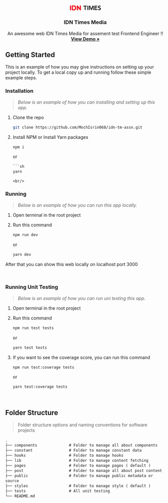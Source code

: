 <br />
<div align="center">
  <a href="https://github.com/othneildrew/Best-README-Template">
    <img src="public/images/idn-logo.png" alt="Logo" width="100">
  </a>

  <h3 align="center">IDN Times Media</h3>

  <p align="center">
    An awesome web IDN Times Media for assement test Frontend Engineer !!
    <br />
    <a href="https://idn-tm-assn.vercel.app/" target="_blank"><strong>View Demo »</strong></a>
    <br />
  </p>
</div>

## Getting Started

This is an example of how you may give instructions on setting up your project locally.
To get a local copy up and running follow these simple example steps.

### Installation

> _Below is an example of how you can installing and setting up this app._

1.  Clone the repo
    ```sh
    git clone https://github.com/MochIsrin068/idn-tm-assn.git
    ```
2.  Install NPM or Install Yarn packages

    ```sh
    npm i
    ```

    or

        ```sh
        yarn

    ```
    <br/>
    ```

### Running

> _Below is an example of how you can run this app locally._

1. Open terminal in the root project
2. Run this command

   ```sh
   npm run dev
   ```

   or

   ```sh
   yarn dev
   ```

After that you can show this web locally on localhost port 3000

<br/>

### Running Unit Testing

> _Below is an example of how you can run uni testing this app._

1. Open terminal in the root project
2. Run this command

   ```sh
   npm run test tests
   ```

   or

   ```sh
   yarn test tests
   ```

3. If you want to see the coverage score, you can run this command

   ```sh
   npm run test:coverage tests
   ```

   or

   ```sh
   yarn test:coverage tests
   ```

<br/>

## Folder Structure

> Folder structure options and naming conventions for software projects

    .
    ├── components              # Folder to manage all about components
    ├── constant                # Folder to manage constant data
    ├── hooks                   # Folder to manage hooks
    ├── lib                     # Folder to manage content fetching
    ├── pages                   # Folder to manage pages ( default )
    ├── post                    # Folder to manage all about post content
    ├── public                  # Folder to manage public metadata or source
    ├── styles                  # Folder to manage style ( default )
    ├── tests                   # All unit testing
    └── README.md
